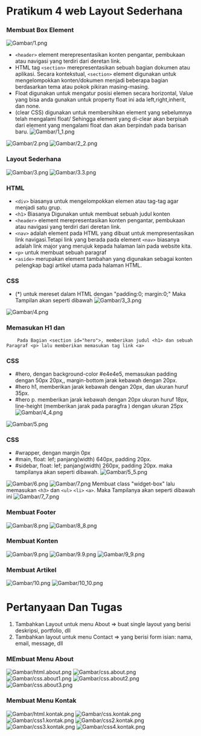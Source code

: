 # Pratikum 4 web Layout Sederhana

### Membuat Box Element
![Gambar/1.png](Gambar/1.png)
* `<header>` element merepresentasikan konten pengantar, pembukaan atau navigasi yang terdiri dari deretan link.
* HTML tag `<section>` merepresentasikan sebuah bagian dokumen atau aplikasi. Secara kontekstual, `<section>` element digunakan untuk mengelompokkan konten/dokumen menjadi beberapa bagian berdasarkan tema atau pokok pikiran masing-masing.
* Float digunakan untuk mengatur posisi elemen secara horizontal, Value yang bisa anda gunakan untuk property float ini ada left,right,inherit, dan none.
* (clear CSS) digunakan untuk membersihkan element yang sebelumnya telah mengalami float/ Sehingga element yang di-clear akan berpisah dari element yang mengalami float dan akan berpindah pada barisan baru. 
![Gambar/1_1.png](Gambar/1_1.png)


![Gambar/2.png](Gambar/2.png)
![Gambar/2_2.png](Gambar/2_2.png)


### Layout Sederhana

![Gambar/3.png](Gambar/3.png)
![Gambar/3.3.png](Gambar/3.3.png)
###  HTML
* `<div>` biasanya untuk mengelompokkan elemen atau tag-tag agar menjadi satu grup.
* `<h1>` Biasanya Digunakan untuk membuat sebuah judul konten
* `<header>` element merepresentasikan konten pengantar, pembukaan atau navigasi yang terdiri dari deretan link.
* `<nav>` adalah element pada HTML yang dibuat untuk mempresentasikan link navigasi.Tetapi link yang berada pada element `<nav>` biasanya adalah link major yang merujuk kepada halaman lain pada website kita.
* `<p>` untuk membuat sebuah paragraf
* `<aside>` merupakan element tambahan yang digunakan sebagai konten pelengkap bagi artikel utama pada halaman HTML.
### CSS
* (*) untuk mereset dalam HTML dengan "padding:0; margin:0;"
Maka Tampilan akan seperti dibawah
![Gambar/3_3.png](Gambar/3_3.png)


![Gambar/4.png](Gambar/4.png)
### Memasukan H1 dan <p>
        Pada Bagian <section id="hero">, memberikan judul <h1> dan sebuah Paragraf <p> lalu memberikan memasukan tag link <a>
### CSS
* #hero, dengan background-color #e4e4e5, memasukan padding dengan 50px 20px,, margin-bottom jarak kebawah dengan 20px.
* #hero h1, memberikan jarak kebawah dengan 20px, dan ukuran huruf 35px.
* #hero p. memberikan jarak kebawah dengan 20px ukuran huruf 18px, line-height (memberikan jarak pada paragfra ) dengan ukuran 25px
![Gambar/4_4.png](Gambar/4_4.png)


![Gambar/5.png](Gambar/5.png)
### CSS
* #wrapper, dengan margin 0px
* #main, float: lef; panjang(width) 640px, padding 20px.
* #sidebar, float: lef; panjang(width) 260px, padding 20px.
maka tampilanya akan seperti dibawah.
![Gambar/5_5.png](Gambar/5_5.png)


![Gambar/6.png](Gambar/6.png)
![Gambar/7.png](Gambar/7.png)
        Membuat class "widget-box" lalu memasukan `<h3>` dan `<ul>` `<li>` `<a>`. Maka Tampilanya akan seperti dibawah ini
![Gambar/7_7.png](Gambar/7_7.png)


### Membuat Footer
![Gambar/8.png](Gambar/8.png)
![Gambar/8_8.png](Gambar/8_8.png)

### Membuat Konten
![Gambar/9.png](Gambar/9.png)
![Gambar/9.9.png](Gambar/9.9.png)
![Gambar/9_9.png](Gambar/9_9.png)


### Membuat Artikel
![Gambar/10.png](Gambar/10.png)
![Gambar/10_10.png](Gambar/10_10.png)



# Pertanyaan Dan Tugas
1. Tambahkan Layout untuk menu About
=> buat single layout yang berisi deskripsi, portfolio, dll
2. Tambahkan layout untuk menu Contact
=> yang berisi form isian: nama, email, message, dll

### MEmbuat Menu About
![Gambar/html.about.png](Gambar/html.about.png)
![Gambar/css.about.png](Gambar/css.about.png)
![Gambar/css.about1.png](Gambar/css.about1.png)
![Gambar/css.about2.png](Gambar/css.about2.png)
![Gambar/css.about3.png](Gambar/css.about3.png)


### Membuat Menu Kontak
![Gambar/html.kontak.png](Gambar/html.kontak.png)
![Gambar/css.kontak.png](Gambar/css.kontak.png)
![Gambar/css1.kontak.png](Gambar/css.kontak1.png)
![Gambar/css2.kontak.png](Gambar/css2.kontak.png)
![Gambar/css3.kontak.png](Gambar/css.kontak3.png)
![Gambar/css4.kontak.png](Gambar/css.kontak4.png)